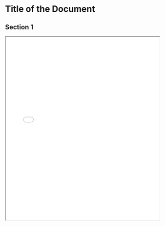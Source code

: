 # Title of the Document

## Section 1

<iframe src="../../assets/pdf/cprograming/The.C.Programming.Language.2Nd.Ed Prentice.Hall.Brian.W.Kernighan.and.Dennis.M.Ritchie..pdf" width="100%" height="600"></iframe>
